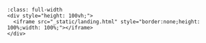 # Welcome

<style>
  h1 {
    display: none;
  }
  .header-article__inner .header-article-items__end {
      display: none;
  }
  footer {
    display: none;
  }

  .bd-header-article{
      top: initial !important;
  }

  .scrolled .bd-header-article{
    box-shadow: none;
  }
</style>

```{raw} html
:class: full-width
<div style="height: 100vh;">
  <iframe src="_static/landing.html" style="border:none;height: 100%;width: 100%;"></iframe>
</div>
```